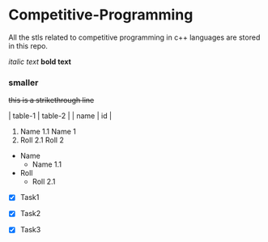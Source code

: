 # Competitive-Programming
All the stls related to competitive programming in c++ languages are stored in this repo.

<!-- This  is a comment line -->

_italic text_
__bold text__

### smaller 

~~this is a strikethrough line~~

| table-1 | table-2 |
| name | id |

1. Name
   1.1 Name 1
2. Roll
   2.1 Roll 2

- Name
  - Name 1.1
- Roll
  - Roll 2.1

- [x] Task1
- [x] Task2
- [x] Task3

  
